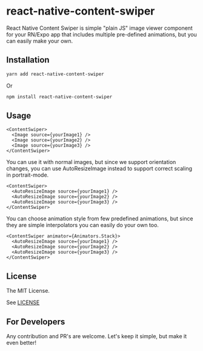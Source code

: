# react-native-content-swiper

React Native Content Swiper is simple "plain JS" image viewer component for your
RN/Expo app that includes multiple pre-defined animations, but you can easily make
your own.

## Installation

```sh
yarn add react-native-content-swiper
```

Or

```sh
npm install react-native-content-swiper
```

## Usage

```
<ContentSwiper>
  <Image source={yourImage1} />
  <Image source={yourImage2} />
  <Image source={yourImage3} />
</ContentSwiper>
```

You can use it with normal images, but since we support orientation changes,
you can use AutoResizeImage instead to support correct scaling in portrait-mode.

```
<ContentSwiper>
  <AutoResizeImage source={yourImage1} />
  <AutoResizeImage source={yourImage2} />
  <AutoResizeImage source={yourImage3} />
</ContentSwiper>
```

You can choose animation style from few predefined animations,
but since they are simple interpolators you can easily do your own too.

```
<ContentSwiper animator={Animators.Stack}>
  <AutoResizeImage source={yourImage1} />
  <AutoResizeImage source={yourImage2} />
  <AutoResizeImage source={yourImage3} />
</ContentSwiper>
```


## License

The MIT License.

See [LICENSE](LICENSE)

## For Developers

Any contribution and PR's are welcome. Let's keep it simple, but make it even better!
